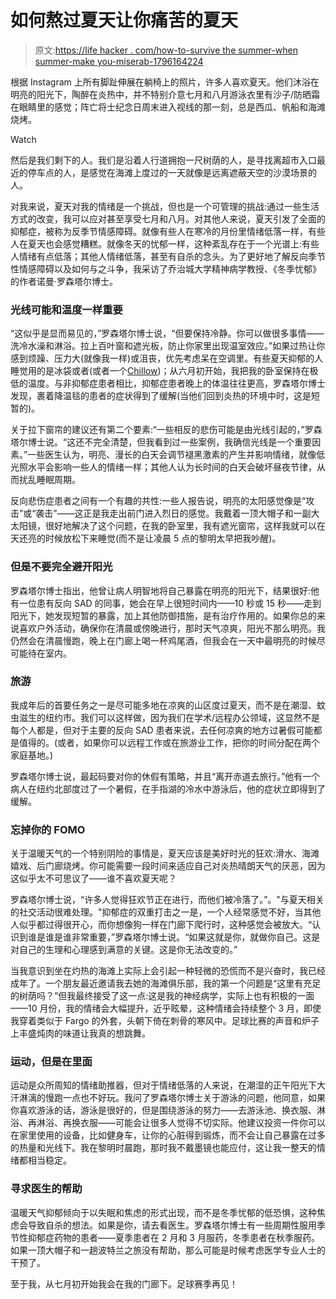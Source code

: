 # 如何熬过夏天让你痛苦的夏天

> 原文:[https://life hacker . com/how-to-survive the summer-when summer-make you-miserab-1796164224](https://lifehacker.com/how-to-survive-the-summer-when-summer-makes-you-miserab-1796164224)

根据 Instagram 上所有脚趾伸展在躺椅上的照片，许多人喜欢夏天。他们沐浴在明亮的阳光下，陶醉在炎热中，并不特别介意七月和八月游泳衣里有沙子/防晒霜在眼睛里的感觉；阵亡将士纪念日周末进入视线的那一刻，总是西瓜、帆船和海滩烧烤。

Watch

然后是我们剩下的人。我们是沿着人行道拥抱一尺树荫的人，是寻找离超市入口最近的停车点的人，是感觉在海滩上度过的一天就像是远离遮蔽天空的沙漠场景的人。

对我来说，夏天对我的情绪是一个挑战，但也是一个可管理的挑战:通过一些生活方式的改变，我可以应对甚至享受七月和八月。对其他人来说，夏天引发了全面的抑郁症，被称为反季节情感障碍。就像有些人在寒冷的月份里情绪低落一样，有些人在夏天也会感觉糟糕。就像冬天的忧郁一样，这种紊乱存在于一个光谱上:有些人情绪有点低落；其他人情绪低落，甚至有自杀的念头。为了更好地了解反向季节性情感障碍以及如何与之斗争，我采访了乔治城大学精神病学教授、《冬季忧郁》的作者诺曼·罗森塔尔博士。

### 光线可能和温度一样重要

“这似乎是显而易见的，”罗森塔尔博士说，“但要保持冷静。你可以做很多事情——洗冷水澡和淋浴。拉上百叶窗和遮光板，防止你家里出现温室效应。”如果过热让你感到烦躁、压力大(就像我一样)或沮丧，优先考虑呆在空调里。有些夏天抑郁的人睡觉用的是冰袋或者(或者一个[Chillow](https://www.amazon.com/Chillow-604232777510-%C2%AE-Comfort-Device/dp/B0000V0E14/?asc_campaign=InlineText&asc_refurl=https://lifehacker.com/how-to-survive-the-summer-when-summer-makes-you-miserab-1796164224&asc_source=&rawdata=[r|https://www.google.com/undefined&ref=pd_ybh_6&tag=kinjalifehackerlink-20))；从六月初开始，我把我的卧室保持在极低的温度。与非抑郁症患者相比，抑郁症患者晚上的体温往往更高，罗森塔尔博士发现，裹着降温毯的患者的症状得到了缓解(当他们回到炎热的环境中时，这是短暂的)。

关于拉下窗帘的建议还有第二个要素:“一些相反的悲伤可能是由光线引起的，”罗森塔尔博士说。“这还不完全清楚，但我看到过一些案例，我确信光线是一个重要因素。”一些医生认为，明亮、漫长的白天会调节褪黑激素的产生并影响情绪，就像低光照水平会影响一些人的情绪一样；其他人认为长时间的白天会破坏昼夜节律，从而扰乱睡眠周期。

反向悲伤症患者之间有一个有趣的共性:一些人报告说，明亮的太阳感觉像是“攻击”或“袭击”——这正是我走出前门进入烈日的感觉。我戴着一顶大帽子和一副大太阳镜，很好地解决了这个问题，在我的卧室里，我有遮光窗帘，这样我就可以在天还亮的时候放松下来睡觉(而不是让凌晨 5 点的黎明太早把我吵醒)。

### 但是不要完全避开阳光

罗森塔尔博士指出，他曾让病人明智地将自己暴露在明亮的阳光下，结果很好:他有一位患有反向 SAD 的同事，她会在早上很短时间内——10 秒或 15 秒——走到阳光下，她发现短暂的暴露，加上其他防御措施，是有治疗作用的。如果你总的来说喜欢户外活动，确保你在清晨或傍晚进行，那时天气凉爽，阳光不那么明亮。我仍然会在清晨慢跑，晚上在门廊上喝一杯鸡尾酒，但我会在一天中最明亮的时候尽可能待在室内。

### 旅游

我成年后的首要任务之一是尽可能多地在凉爽的山区度过夏天，而不是在潮湿、蚊虫滋生的纽约市。我们可以这样做，因为我们在学术/远程办公领域，这显然不是每个人都是，但对于主要的反向 SAD 患者来说，去任何凉爽的地方过暑假可能都是值得的。(或者，如果你可以远程工作或在旅游业工作，把你的时间分配在两个家庭基地。)

罗森塔尔博士说，最起码要对你的休假有策略，并且“离开赤道去旅行。”他有一个病人在纽约北部度过了一个暑假，在手指湖的冷水中游泳后，他的症状立即得到了缓解。

### 忘掉你的 FOMO

关于温暖天气的一个特别阴险的事情是，夏天应该是美好时光的狂欢:滑水、海滩嬉戏、后门廊烧烤。你可能需要一段时间来适应自己对炎热晴朗天气的厌恶，因为这似乎太不可思议了——谁不喜欢夏天呢？

罗森塔尔博士说，“许多人觉得狂欢节正在进行，而他们被冷落了。”。"与夏天相关的社交活动很难处理。"抑郁症的双重打击之一是，一个人经常感觉不好，当其他人似乎都过得很开心，而你想像狗一样在门廊下爬行时，这种感觉会被放大。“认识到谁是谁是谁非常重要，”罗森塔尔博士说。“如果这就是你，就做你自己。这是对自己的生理和心理感到满意的关键。这是你无法改变的。”

当我意识到坐在灼热的海滩上实际上会引起一种轻微的恐慌而不是兴奋时，我已经成年了。一个朋友最近邀请我去她的海滩俱乐部，我的第一个问题是“这里有充足的树荫吗？”但我最终接受了这一点:这是我的神经病学，实际上也有积极的一面——10 月份，我的情绪会大幅提升，近乎眩晕，这种情绪会持续整个 3 月，即使我穿着类似于 Fargo 的外套，头朝下倚在刺骨的寒风中。足球比赛的声音和炉子上丰盛炖肉的味道让我真的想跳舞。

### 运动，但是在里面

运动是众所周知的情绪助推器，但对于情绪低落的人来说，在潮湿的正午阳光下大汗淋漓的慢跑一点也不好玩。我问了罗森塔尔博士关于游泳的问题，他同意，如果你喜欢游泳的话，游泳是很好的，但是围绕游泳的努力——去游泳池、换衣服、淋浴、再淋浴、再换衣服——可能会让很多人觉得不切实际。他建议投资一件你可以在家里使用的设备，比如健身车，让你的心脏得到锻炼，而不会让自己暴露在过多的热量和光线下。我在黎明时晨跑，那时我不戴墨镜也能应付，这让我一整天的情绪都相当稳定。

### 寻求医生的帮助

温暖天气抑郁倾向于以失眠和焦虑的形式出现，而不是冬季忧郁的低恐惧，这种焦虑会导致自杀的想法。如果是你，请去看医生。罗森塔尔博士有一些周期性服用季节性抑郁症药物的患者——夏季患者在 2 月和 3 月服药，冬季患者在秋季服药。如果一顶大帽子和一趟波特兰之旅没有帮助，那么可能是时候考虑医学专业人士的干预了。

至于我，从七月初开始我会在我的门廊下。足球赛季再见！